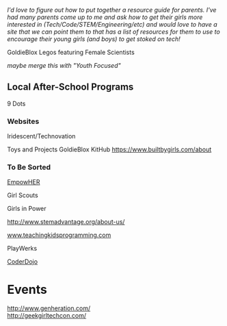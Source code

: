 _I'd love to figure out how to put together a resource guide for parents. I've had many parents come up to me and ask how to get their girls more interested in (Tech/Code/STEM/Engineering/etc) and would love to have a site that we can point them to that has a list of resources for them to use to encourage their young girls (and boys) to get stoked on tech!_

GoldieBlox
Legos featuring Female Scientists 

_maybe merge this with "Youth Focused"_
## Local After-School Programs

9 Dots <add location>

### Websites

Iridescent/Technovation


Toys and Projects
GoldieBlox
KitHub
https://www.builtbygirls.com/about

### To Be Sorted
[EmpowHER](http://empowher.org)

Girl Scouts

Girls in Power

http://www.stemadvantage.org/about-us/

www.teachingkidsprogramming.com

PlayWerks

[CoderDojo](https://coderdojo.com/)


# Events

http://www.genheration.com/  
http://geekgirltechcon.com/  
